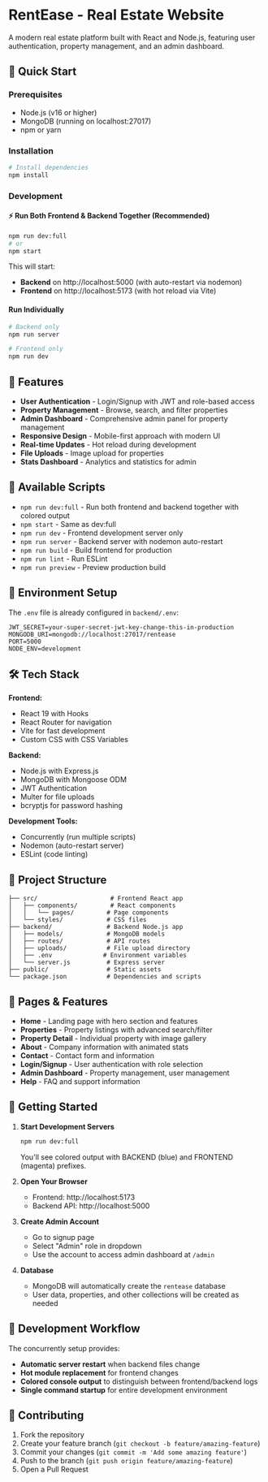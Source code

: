 # RentEase - Real Estate Website

A modern real estate platform built with React and Node.js, featuring user authentication, property management, and an admin dashboard.

## 🚀 Quick Start

### Prerequisites
- Node.js (v16 or higher)
- MongoDB (running on localhost:27017)
- npm or yarn

### Installation
```bash
# Install dependencies
npm install
```

### Development

#### ⚡ Run Both Frontend & Backend Together (Recommended)
```bash
npm run dev:full
# or
npm start
```

This will start:
- **Backend** on http://localhost:5000 (with auto-restart via nodemon)
- **Frontend** on http://localhost:5173 (with hot reload via Vite)

#### Run Individually
```bash
# Backend only
npm run server

# Frontend only  
npm run dev
```

## 🎨 Features

- **User Authentication** - Login/Signup with JWT and role-based access
- **Property Management** - Browse, search, and filter properties
- **Admin Dashboard** - Comprehensive admin panel for property management
- **Responsive Design** - Mobile-first approach with modern UI
- **Real-time Updates** - Hot reload during development
- **File Uploads** - Image upload for properties
- **Stats Dashboard** - Analytics and statistics for admin

## 🔧 Available Scripts

- `npm run dev:full` - Run both frontend and backend together with colored output
- `npm start` - Same as dev:full
- `npm run dev` - Frontend development server only
- `npm run server` - Backend server with nodemon auto-restart
- `npm run build` - Build frontend for production
- `npm run lint` - Run ESLint
- `npm run preview` - Preview production build

## 🔐 Environment Setup

The `.env` file is already configured in `backend/.env`:
```env
JWT_SECRET=your-super-secret-jwt-key-change-this-in-production
MONGODB_URI=mongodb://localhost:27017/rentease
PORT=5000
NODE_ENV=development
```

## 🛠️ Tech Stack

**Frontend:**
- React 19 with Hooks
- React Router for navigation
- Vite for fast development
- Custom CSS with CSS Variables

**Backend:**
- Node.js with Express.js
- MongoDB with Mongoose ODM
- JWT Authentication
- Multer for file uploads
- bcryptjs for password hashing

**Development Tools:**
- Concurrently (run multiple scripts)
- Nodemon (auto-restart server)
- ESLint (code linting)

## 📁 Project Structure

```
├── src/                    # Frontend React app
│   ├── components/         # React components
│   │   └── pages/         # Page components
│   └── styles/            # CSS files
├── backend/               # Backend Node.js app
│   ├── models/            # MongoDB models
│   ├── routes/            # API routes
│   ├── uploads/           # File upload directory
│   ├── .env              # Environment variables
│   └── server.js          # Express server
├── public/                # Static assets
└── package.json           # Dependencies and scripts
```

## 📱 Pages & Features

- **Home** - Landing page with hero section and features
- **Properties** - Property listings with advanced search/filter
- **Property Detail** - Individual property with image gallery
- **About** - Company information with animated stats
- **Contact** - Contact form and information
- **Login/Signup** - User authentication with role selection
- **Admin Dashboard** - Property management, user management
- **Help** - FAQ and support information

## 🎯 Getting Started

1. **Start Development Servers**
   ```bash
   npm run dev:full
   ```
   You'll see colored output with BACKEND (blue) and FRONTEND (magenta) prefixes.

2. **Open Your Browser**
   - Frontend: http://localhost:5173
   - Backend API: http://localhost:5000

3. **Create Admin Account**
   - Go to signup page
   - Select "Admin" role in dropdown
   - Use the account to access admin dashboard at `/admin`

4. **Database**
   - MongoDB will automatically create the `rentease` database
   - User data, properties, and other collections will be created as needed

## 🔄 Development Workflow

The concurrently setup provides:
- **Automatic server restart** when backend files change
- **Hot module replacement** for frontend changes
- **Colored console output** to distinguish between frontend/backend logs
- **Single command startup** for entire development environment

## 🤝 Contributing

1. Fork the repository
2. Create your feature branch (`git checkout -b feature/amazing-feature`)
3. Commit your changes (`git commit -m 'Add some amazing feature'`)
4. Push to the branch (`git push origin feature/amazing-feature`)
5. Open a Pull Request

